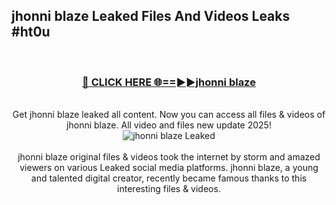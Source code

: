## jhonni blaze Leaked Files And Videos Leaks #ht0u
<br>
<div align="center">
<h3><a href="https://watchclip.my.id/jhonni blaze" rel="nofollow">🔴 CLICK HERE 🌐==►►jhonni blaze</a></h3>
<br>
Get jhonni blaze leaked all content. Now you can access all files & videos of jhonni blaze. All video and files new update 2025!
<br>
<a href="https://watchclip.my.id/jhonni blaze" rel="nofollow" data-target="animated-image.originalLink"><img src="https://i.ibb.co.com/WyWwxjT/player-gif2.gif" alt="jhonni blaze Leaked" style="max-width: 100%; display: inline-block;" data-target="animated-image.originalImage"></a>
<br><br>
jhonni blaze original files & videos took the internet by storm and amazed viewers on various Leaked social media platforms. jhonni blaze, a young and talented digital creator, recently became famous thanks to this interesting files & videos.
</div>
<br>